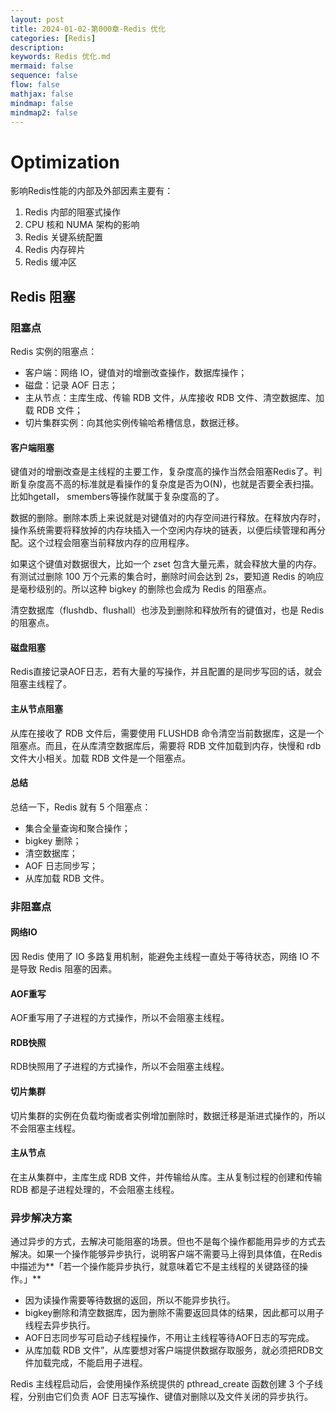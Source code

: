 ```yaml
---
layout: post
title: 2024-01-02-第000章-Redis 优化
categories: [Redis]
description: 
keywords: Redis 优化.md
mermaid: false
sequence: false
flow: false
mathjax: false
mindmap: false
mindmap2: false
---
```

# Optimization

影响Redis性能的内部及外部因素主要有：

1. Redis 内部的阻塞式操作
2. CPU 核和 NUMA 架构的影响
3. Redis 关键系统配置
4. Redis 内存碎片
5. Redis 缓冲区



## Redis 阻塞

### 阻塞点

Redis 实例的阻塞点：

- 客户端：网络 IO，键值对的增删改查操作，数据库操作；
- 磁盘：记录 AOF 日志；
- 主从节点：主库生成、传输 RDB 文件，从库接收 RDB 文件、清空数据库、加载 RDB 文件；
- 切片集群实例：向其他实例传输哈希槽信息，数据迁移。



#### 客户端阻塞

键值对的增删改查是主线程的主要工作，复杂度高的操作当然会阻塞Redis了。判断复杂度高不高的标准就是看操作的复杂度是否为O(N)，也就是否要全表扫描。比如hgetall， smembers等操作就属于复杂度高的了。

数据的删除。删除本质上来说就是对键值对的内存空间进行释放。在释放内存时，操作系统需要将释放掉的内存块插入一个空闲内存块的链表，以便后续管理和再分配。这个过程会阻塞当前释放内存的应用程序。

如果这个键值对数据很大，比如一个 zset 包含大量元素，就会释放大量的内存。有测试过删除 100 万个元素的集合时，删除时间会达到 2s，要知道 Redis 的响应是毫秒级别的。所以这种 bigkey 的删除也会成为 Redis 的阻塞点。

清空数据库（flushdb、flushall）也涉及到删除和释放所有的键值对，也是 Redis 的阻塞点。



#### 磁盘阻塞

Redis直接记录AOF日志，若有大量的写操作，并且配置的是同步写回的话，就会阻塞主线程了。



#### 主从节点阻塞

从库在接收了 RDB 文件后，需要使用 FLUSHDB 命令清空当前数据库，这是一个阻塞点。而且，在从库清空数据库后，需要将 RDB 文件加载到内存，快慢和 rdb 文件大小相关。加载 RDB 文件是一个阻塞点。



#### 总结

总结一下，Redis 就有 5 个阻塞点：

- 集合全量查询和聚合操作；
- bigkey 删除；
- 清空数据库；
- AOF 日志同步写；
- 从库加载 RDB 文件。



### 非阻塞点

#### 网络IO

因 Redis 使用了 IO 多路复用机制，能避免主线程一直处于等待状态，网络 IO 不是导致 Redis 阻塞的因素。



#### AOF重写

AOF重写用了子进程的方式操作，所以不会阻塞主线程。



#### RDB快照

RDB快照用了子进程的方式操作，所以不会阻塞主线程。



#### 切片集群

切片集群的实例在负载均衡或者实例增加删除时，数据迁移是渐进式操作的，所以不会阻塞主线程。



#### 主从节点

在主从集群中，主库生成 RDB 文件，并传输给从库。主从复制过程的创建和传输 RDB 都是子进程处理的，不会阻塞主线程。



### 异步解决方案

通过异步的方式，去解决可能阻塞的场景。但也不是每个操作都能用异步的方式去解决。如果一个操作能够异步执行，说明客户端不需要马上得到具体值，在Redis中描述为**「若一个操作能异步执行，就意味着它不是主线程的关键路径的操作。」**

- 因为读操作需要等待数据的返回，所以不能异步执行。
- bigkey删除和清空数据库，因为删除不需要返回具体的结果，因此都可以用子线程去异步执行。
- AOF日志同步写可启动子线程操作，不用让主线程等待AOF日志的写完成。
-  从库加载 RDB 文件”，从库要想对客户端提供数据存取服务，就必须把RDB文件加载完成，不能启用子进程。



Redis 主线程启动后，会使用操作系统提供的 pthread_create 函数创建 3 个子线程，分别由它们负责 AOF 日志写操作、键值对删除以及文件关闭的异步执行。